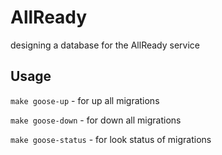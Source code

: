 # AllReady
designing a database for the AllReady service

## Usage

```make goose-up``` - for up all migrations

```make goose-down``` - for down all migrations

```make goose-status``` - for look status of migrations
